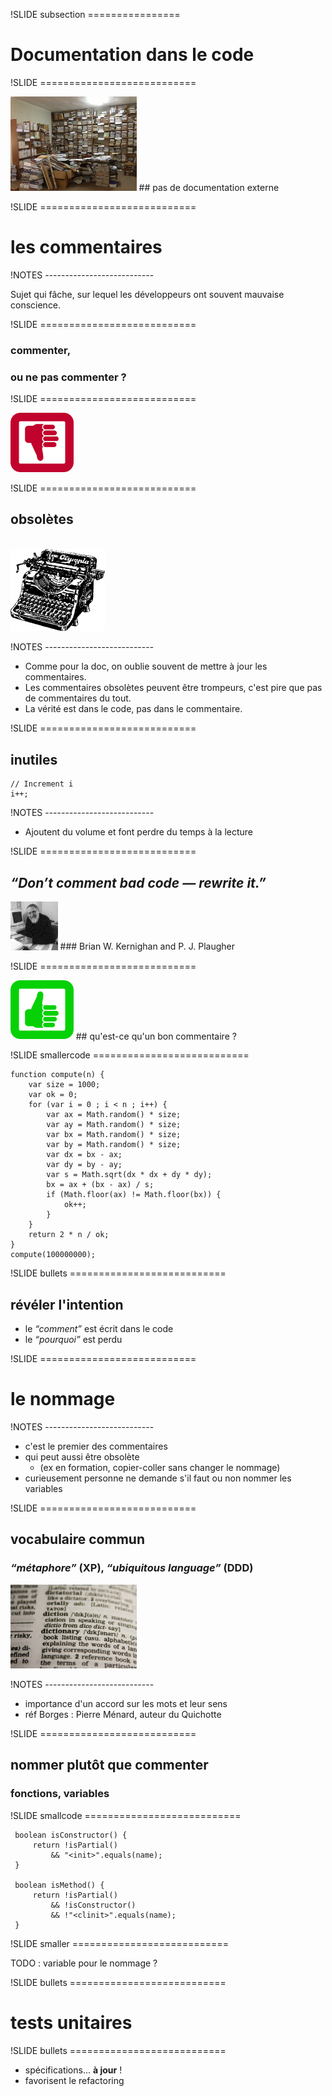 !SLIDE subsection ================

# Documentation dans le code


!SLIDE ===========================

<img src="data/3-documentation/800px-Bonanjo_-_Centre_de_documentation_et_information_urbanisme_(CUD)_04.JPG" width="40%">
## pas de documentation externe


!SLIDE ===========================

# les commentaires

!NOTES ---------------------------

Sujet qui fâche, sur lequel les développeurs ont souvent mauvaise conscience.


!SLIDE ===========================

### commenter,
### ou ne pas commenter ?


!SLIDE ===========================

<img src="data/3-documentation/bad-157437_640.png" width="20%">


!SLIDE ===========================

## obsolètes
<br/>
<img src="data/3-documentation/typewriter-28701_1280.png" width="30%">

!NOTES ---------------------------

- Comme pour la doc, on oublie souvent de mettre à jour les commentaires.
- Les commentaires obsolètes peuvent être trompeurs, c'est pire que pas de commentaires du tout.
- La vérité est dans le code, pas dans le commentaire.


!SLIDE ===========================

## inutiles

    // Increment i
    i++;

!NOTES ---------------------------

- Ajoutent du volume et font perdre du temps à la lecture


!SLIDE ===========================

## _“Don’t comment bad code — rewrite it.”_
<img src="data/3-documentation/Brian_kernighan2.gif" width="15%">
### Brian W. Kernighan and P. J. Plaugher



!SLIDE ===========================

<img src="data/3-documentation/good-157436_640.png" width="20%">
## qu'est-ce qu'un bon commentaire ?


!SLIDE smallercode ===========================

    function compute(n) {
        var size = 1000;
        var ok = 0;
        for (var i = 0 ; i < n ; i++) {
            var ax = Math.random() * size;
            var ay = Math.random() * size;
            var bx = Math.random() * size;
            var by = Math.random() * size;
            var dx = bx - ax;
            var dy = by - ay;
            var s = Math.sqrt(dx * dx + dy * dy);
            bx = ax + (bx - ax) / s;
            if (Math.floor(ax) != Math.floor(bx)) {
                ok++;
            }
        }
        return 2 * n / ok;
    }
    compute(100000000);


!SLIDE bullets ===========================

## révéler l'intention

* le _“comment”_ est écrit dans le code
* le _“pourquoi”_ est perdu


!SLIDE ===========================

# le nommage

!NOTES ---------------------------

- c'est le premier des commentaires
- qui peut aussi être obsolète
    * (ex en formation, copier-coller sans changer le nommage)
- curieusement personne ne demande s'il faut ou non nommer les variables


!SLIDE ===========================

## vocabulaire commun
### _“métaphore”_ (XP), _“ubiquitous language”_ (DDD)
<img src="data/3-documentation/dictionary-390055_1280.jpg" width="40%">

!NOTES ---------------------------

- importance d'un accord sur les mots et leur sens
- réf Borges : Pierre Ménard, auteur du Quichotte


!SLIDE ===========================

## nommer plutôt que commenter
### fonctions, variables


!SLIDE smallcode ===========================

     boolean isConstructor() {
         return !isPartial()
             && "<init>".equals(name);
     }

     boolean isMethod() {
         return !isPartial()
             && !isConstructor()
             && !"<clinit>".equals(name);
     }



!SLIDE smaller ===========================

TODO : variable pour le nommage ?


!SLIDE bullets ===========================

# tests unitaires


!SLIDE bullets ===========================

* spécifications... **à jour** !
* favorisent le refactoring












